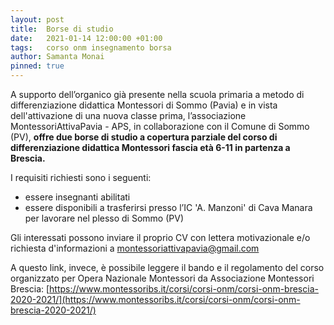 ```yaml
---
layout: post
title:  Borse di studio
date:   2021-01-14 12:00:00 +01:00
tags:   corso onm insegnamento borsa
author: Samanta Monai
pinned: true
---
```


A supporto dell’organico già presente nella scuola primaria a metodo di differenziazione didattica Montessori di Sommo (Pavia) e in vista dell'attivazione di una nuova classe prima, l’associazione MontessoriAttivaPavia - APS, in collaborazione con il Comune di Sommo (PV), **offre due borse di studio a copertura parziale del corso di differenziazione didattica Montessori fascia età 6-11 in partenza a Brescia.**


I requisiti richiesti sono i seguenti:
- essere insegnanti abilitati
- essere disponibili a trasferirsi presso l’IC 'A. Manzoni' di Cava Manara per lavorare nel plesso di Sommo (PV)

Gli interessati possono inviare il proprio CV con lettera motivazionale e/o richiesta d'informazioni a [montessoriattivapavia@gmail.com](mailto:montessoriattivapavia@gmail.com)

A questo link, invece, è possibile leggere il bando e il regolamento del corso organizzato per Opera Nazionale Montessori da Associazione Montessori Brescia: [https://www.montessoribs.it/corsi/corsi-onm/corsi-onm-brescia-2020-2021/](https://www.montessoribs.it/corsi/corsi-onm/corsi-onm-brescia-2020-2021/)
